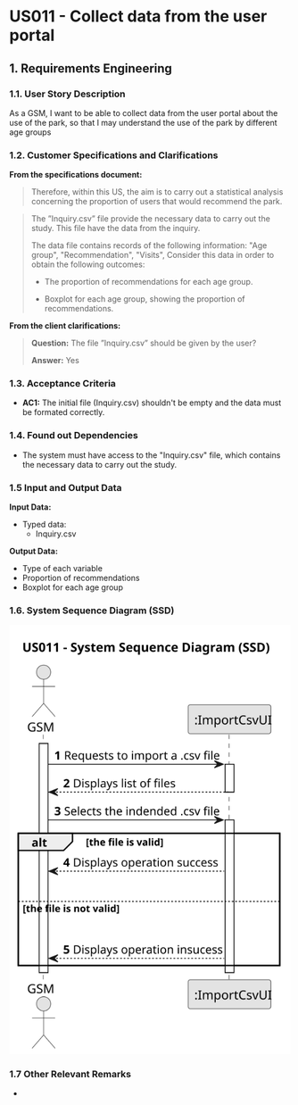 # US011 - Collect data from the user portal


## 1. Requirements Engineering

### 1.1. User Story Description

As a GSM, I want to be able to collect data from the user portal
about the use of the park, so that I may understand the use of the park
by different age groups

### 1.2. Customer Specifications and Clarifications 

**From the specifications document:**

> Therefore, within this US, the aim is to carry out a
> statistical analysis concerning the proportion of users that would recommend the park.

> The ”Inquiry.csv” file provide the necessary data to carry out the
> study. This file have the data from the inquiry.
>
> The data file contains records of the following information: "Age group", "Recommendation", "Visits",
> Consider this data in order to obtain the following outcomes:
>
> - The proportion of recommendations for each age group.
>
> - Boxplot for each age group, showing the proportion of recommendations.

**From the client clarifications:**

> **Question:** The file ”Inquiry.csv” should be given by the user?
>
> **Answer:** Yes

### 1.3. Acceptance Criteria

* **AC1:** The initial file (Inquiry.csv) shouldn't be empty and the data must be formated correctly.

### 1.4. Found out Dependencies

* The system must have access to the "Inquiry.csv" file, which contains the necessary data to carry out the study.

### 1.5 Input and Output Data

**Input Data:**

* Typed data:
    * Inquiry.csv

**Output Data:**
* Type of each variable
* Proportion of recommendations
* Boxplot for each age group

### 1.6. System Sequence Diagram (SSD)

![System Sequence Diagram](svg/us011-system-sequence-diagram.svg)


### 1.7 Other Relevant Remarks

* 
